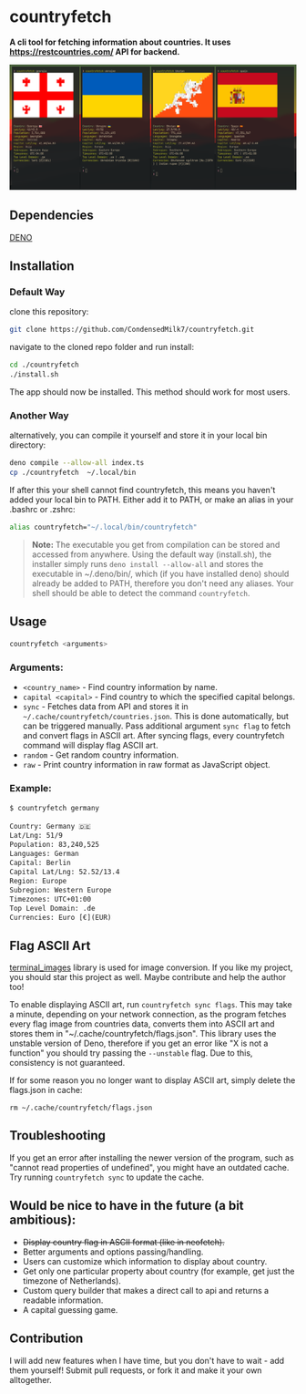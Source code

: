 # countryfetch

**A cli tool for fetching information about countries. It uses https://restcountries.com/ API for backend.**

![](./images/countryfetch.png)

## Dependencies

[DENO](https://deno.land/)

## Installation

### Default Way

clone this repository:

```bash
git clone https://github.com/CondensedMilk7/countryfetch.git
```

navigate to the cloned repo folder and run install:

```bash
cd ./countryfetch
./install.sh
```

The app should now be installed. This method should work for most users.

### Another Way

alternatively, you can compile it yourself and store it in your local bin directory:

```bash
deno compile --allow-all index.ts
cp ./countryfetch  ~/.local/bin
```

If after this your shell cannot find countryfetch, this means you haven't added your local bin to PATH. Either add it to PATH, or make an alias in your .bashrc or .zshrc:

```bash
alias countryfetch="~/.local/bin/countryfetch"
```
> **Note:** The executable you get from compilation can be stored and accessed from anywhere. Using the default way (install.sh), the installer simply runs `deno install --allow-all` and stores the executable in ~/.deno/bin/, which (if you have installed deno) should already be added to PATH, therefore you don't need any aliases. Your shell should be able to detect the command `countryfetch`.

## Usage

```bash
countryfetch <arguments>
```

### Arguments:

- `<country_name>` - Find country information by name.
- `capital <capital>` - Find country to which the specified capital belongs.
- `sync` - Fetches data from API and stores it in `~/.cache/countryfetch/countries.json`. This is done automatically, but can be triggered manually.
  Pass additional argument `sync flag` to fetch and convert flags in ASCII art.
  After syncing flags, every countryfetch command will display flag ASCII art.
- `random` - Get random country information.
- `raw` - Print country information in raw format as JavaScript object.

### Example:

```
$ countryfetch germany

Country: Germany 🇩🇪
Lat/Lng: 51/9
Population: 83,240,525
Languages: German
Capital: Berlin
Capital Lat/Lng: 52.52/13.4
Region: Europe
Subregion: Western Europe
Timezones: UTC+01:00
Top Level Domain: .de
Currencies: Euro [€](EUR)
```

## Flag ASCII Art

[terminal_images](https://github.com/mjrlowe/terminal_images) library is used for image conversion. If you like my project, you should star
this project as well. Maybe contribute and help the author too!

To enable displaying ASCII art, run `countryfetch sync flags`. This may take a minute, depending on your network connection, as the
program fetches every flag image from countries data, converts them into ASCII art and stores them in "~/.cache/countryfetch/flags.json".
This library uses the unstable version of Deno, therefore if you get an error like "X is not a function" you should try passing the `--unstable` flag.
Due to this, consistency is not guaranteed.

If for some reason you no longer want to display ASCII art, simply delete the flags.json in cache:

```
rm ~/.cache/countryfetch/flags.json
```

## Troubleshooting

If you get an error after installing the newer version of the program, such as "cannot read properties of undefined",
you might have an outdated cache. Try running `countryfetch sync` to update the cache.

## Would be nice to have in the future (a bit ambitious):

- ~~Display country flag in ASCII format (like in neofetch).~~
- Better arguments and options passing/handling.
- Users can customize which information to display about country.
- Get only one particular property about country (for example, get just the timezone of Netherlands).
- Custom query builder that makes a direct call to api and returns a readable information.
- A capital guessing game.

## Contribution

I will add new features when I have time, but you don't have to wait - add them yourself! Submit pull requests, or fork it and make it your own alltogether.
